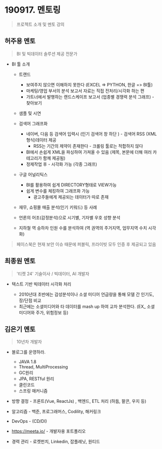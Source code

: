 # 190917. 멘토링

> 프로젝트 소개 및 멘토 강의

## 허주용 멘토

> BI 및 빅데이터 솔루션 제공 전문가

- BI 툴 소개

  - 트랜드 
    -  보여주지 않으면 이해하지 못한다 (EXCEL => PYTHON, 한글 => BI툴)
    - 마케팅/영업 부서의 분석 보고서 자료는 직접 전처리/시각화 하는 편
    - 가트너에서 발행하는 랜드스케이프 보고서 (업종별 경쟁력 분석 그래프) - 찾아보기

  - 샘플 및 시연

  

  - 검색어 그래프화
    - 네이버, 다음 등 검색어 입력시 (인기 검색어 창 하단 ) - 검색어 RSS (XML형식)데이터 제공
      - RSS는 기간의 제약이 존재한다 - 크롤링 툴로는 적합하지 않다
    - BI에서 손쉽게 XML을 파싱하여 가져올 수 있음 (제목, 본문에 더해 여러 카테고리가 함께 제공됨)
    - 정제작업 후 - 시각화 가능 (각종 그래프)
  - 구글 어널리틱스
    - BI를 활용하여 쉽게 DIRECTORY형태로 VIEW가능
    - 쉽게 변수를 체킹하여 그래프화 가능
      - 광고주들에게 제공되는 데이터가 따로 존재
  - 재무, 쇼핑몰 매출 분석(인기 키워드) 등 사례
  - 언론의 어조(감정분석)으로 시기별, 기자별 우호 성향 분석
  - 지하철 역 승하차 인원 수를 분석하여 (역 권역의 주거지역, 업무지역 수치 시각화)



> 페이스북은 현재 보안 이슈 때문에 퍼블릭, 프라이빗 모두 인증 후 제공되고 있음



## 최종원 멘토

> '티켓 24' 기술이사 / 빅데이터, AI 개발자



- 텍스트 기반 빅데이터 시각화 처리

  - 2010년대 초반에는 감성분석이나 소셜 미디어 언급량을 통해 모델 간 인기도, 장/단점 비교
  - 최근에는 소셜미디어와 타 데이터를 mash up 하여 교차 분석한다. (EX_ 소셜미디어와 주가, 위험정보 등)




## 김은기 멘토

> 10년차 개발자



- 블로그를 운영하라.
  - JAVA 1.8
  - Thread, MultiProcessing
  - GC원리
  - JPA, RESTful 원리
  - 클린코드
  - 스프링 매커니즘



- 방향 결정 - 프론트(Vue, ReactJs) , 백엔드, ETL 처리 (하둡, 팔콘, 우지 등)
- 알고리즘 - 백준, 프로그래머스, Codility, 해커링크
- DevOps - (CD/DI) 

- https://meeta.io/ - 개발자용 포트폴리오

- 경력 관리 - 로켓펀치, Linkedin, 잡플레닛, 원티드